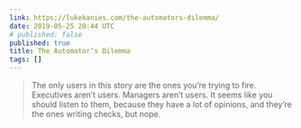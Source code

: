 ```yaml
---
link: https://lukekanies.com/the-automators-dilemma/
date: 2019-05-25 20:44 UTC
# published: false
published: true
title: The Automator’s Dilemma
tags: []
---
```


> The only users in this story are the ones you’re trying to fire. Executives aren’t users. Managers aren’t users. It seems like you should listen to them, because they have a lot of opinions, and they’re the ones writing checks, but nope.
